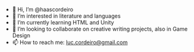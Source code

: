 - 👋 Hi, I’m @haascordeiro
- 👀 I’m interested in literature and languages
- 🌱 I’m currently learning HTML and Unity
- 💞️ I’m looking to collaborate on creative writing projects, also in Game Design
- 📫 How to reach me: luc.cordeiro@gmail.com

<!---
haascordeiro/haascordeiro is a ✨ special ✨ repository because its `README.md` (this file) appears on your GitHub profile.
You can click the Preview link to take a look at your changes.
--->
